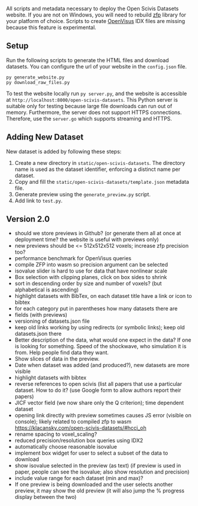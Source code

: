 All scripts and metadata necessary to deploy the Open Scivis Datasets website. If you are not on Windows, you will need to
rebuild [zfp](https://github.com/LLNL/zfp) library for your platform of choice. Scripts to create
[OpenVisus](https://github.com/sci-visus/OpenVisus) IDX files are missing because this feature is experimental.


## Setup
Run the following scripts to generate the HTML files and download datasets. You can configure the url of your website in the `config.json` file.

```
py generate_website.py
py download_raw_files.py
```

To test the website locally run `py server.py`, and the website is accessible at `http://localhost:8000/open-scivis-datasets`. This Python server
is suitable only for testing because large file downloads can run out of memory. Furthermore, the server does not support HTTPS connections. Therefore, use the `server.go` which supports streaming and HTTPS.


## Adding New Dataset

New dataset is added by following these steps:

1. Create a new directory in `static/open-scivis-datasets`. The directory name is used as the dataset identifier, enforcing a distinct name per dataset.
2. Copy and fill the `static/open-scivis-datasets/template.json` metadata file.
3. Generate preview using the `generate_preview.py` script.
4. Add link to `test.py`.


## Version 2.0
- should we store previews in Github? (or generate them all at once at deployment time? the website is useful with previews only)
- new previews should be <= 512x512x512 voxels; increase zfp precision too?
- performance benchmark for OpenVisus queries
- compile ZFP into wasm so precision argument can be selected
- isovalue slider is hard to use for data that have nonlinear scale
- Box selection with clipping planes, click on box sides to shrink
- sort in descending order by size and number of voxels? (but alphabetical is ascending)
- highlight datasets with BibTex, on each dataset title have a link or icon to bibtex
- for each category put in parentheses how many datasets there are
- fields (with previews)
- versioning of datasets.json file
- keep old links working by using redirects (or symbolic links); keep old datasets.json there
- Better description of the data, what would one expect in the data? If one is looking for something. Speed of the shockwave, who simulation it is from. Help people find data they want.
- Show slices of data in the preview.
- Date when dataset was added (and produced?), new datasets are more visible
- highlight datasets with bibtex
- reverse references to open scivis (list all papers that use a particular dataset. How to do it? (use Google form to allow authors report their papers)
- JICF vector field (we now share only the Q criterion); time dependent dataset
- opening link directly with preview sometimes causes JS error (visible on console); likely related to compiled zfp to wasm https://klacansky.com/open-scivis-datasets/#hcci_oh
- rename spacing to voxel_scaling?
- reduced precision/resolution box queries using IDX2
- automatically choose reasonable isovalue
- implement box widget for user to select a subset of the data to download
- show isovalue selected in the preview (as text) (if preview is used in paper, people can see the isovalue; also show resolution and precision)
- include value range for each dataset (min and max)?
- If one preview is being downloaded and the user selects another preview, it may show the old preview (it will also jump the % progress display between the two)
